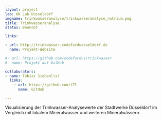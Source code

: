 ```yaml
---
layout: project
lab: OK Lab Düsseldorf
imgname: trinkwasseranalyse/trinkwasseranalyse_natrium.png
title: Trinkwasseranalyse
status: Beendet

links:

- url: http://trinkwasser.codeforduesseldorf.de
  name: Projekt-Website

#- url: https://github.com/codefordus/trinkwasser
#  name: Projekt auf GitHub

collaborators:
- name: Tobias Siebenlist
  links:
    - url: https://github.com/t7l
      name: GitHub

---
```


Visualisierung der Trinkwasser-Analysewerte der Stadtwerke Düsseldorf im Vergleich mit lokalem Mineralwasser und weiteren Mineralwässern.
